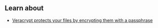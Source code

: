 
## Learn about

 - [Veracrypt protects your files by encrypting them with a passphrase](en/topics/tool-5-veracrypt/0-getting-started/3-learn.md)

